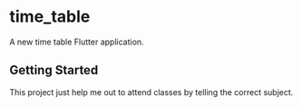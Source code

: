 # time_table

A new time table Flutter application.

## Getting Started

This project just help me out to attend classes by telling the correct subject.

